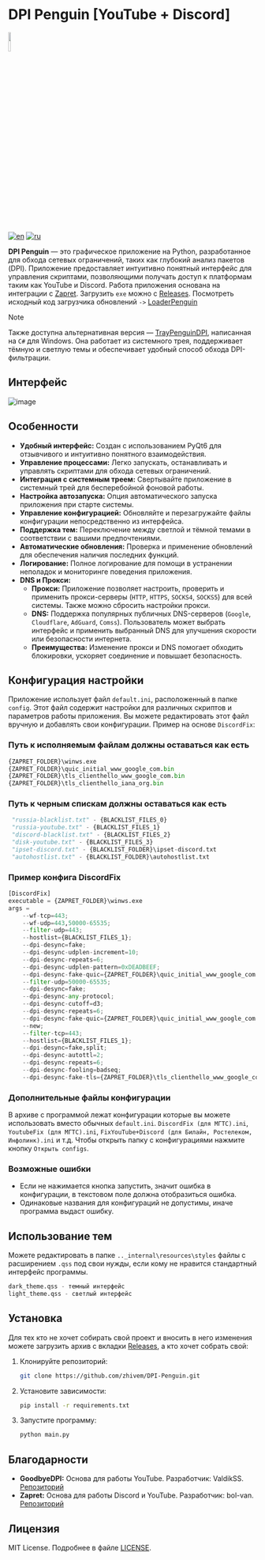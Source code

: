 # DPI Penguin [YouTube + Discord]

<img src="https://github.com/zhivem/DPI-Penguin/blob/main/resources/icon/newicon.ico" width=10% height=10%>

[![en](https://img.shields.io/badge/lang-en-red.svg)](./README.EN.md)
[![ru](https://img.shields.io/badge/lang-ru-green.svg)](./README.md)

**DPI Penguin** — это графическое приложение на Python, разработанное для обхода сетевых ограничений, таких как глубокий анализ пакетов (DPI). Приложение предоставляет интуитивно понятный интерфейс для управления скриптами, позволяющими получать доступ к платформам таким как YouTube и Discord. Работа приложения основана на интеграции с [Zapret](https://github.com/bol-van/zapret). Загрузить `exe` можно c [Releases](https://github.com/zhivem/DPI-Penguin/releases). Посмотреть исходный код загрузчика обновлений `->` [LoaderPenguin
](https://github.com/zhivem/LoaderPenguin)

> [!NOTE]
>Также доступна альтернативная версия — [TrayPenguinDPI](https://github.com/zhivem/TrayPenguinDPI), написанная на `C#` для Windows. Она работает из системного трея, поддерживает тёмную и светлую темы и обеспечивает удобный способ обхода DPI-фильтрации.

## Интерфейс
![image](https://github.com/user-attachments/assets/7dc2072c-fcd7-4c86-b362-2bd4ebed6ac6)

## Особенности

- **Удобный интерфейс:** Создан с использованием PyQt6 для отзывчивого и интуитивно понятного взаимодействия.
- **Управление процессами:** Легко запускать, останавливать и управлять скриптами для обхода сетевых ограничений.
- **Интеграция с системным треем:** Свертывайте приложение в системный трей для бесперебойной фоновой работы.
- **Настройка автозапуска:** Опция автоматического запуска приложения при старте системы.
- **Управление конфигурацией:** Обновляйте и перезагружайте файлы конфигурации непосредственно из интерфейса.
- **Поддержка тем:** Переключение между светлой и тёмной темами в соответствии с вашими предпочтениями.
- **Автоматические обновления:** Проверка и применение обновлений для обеспечения наличия последних функций.
- **Логирование:** Полное логирование для помощи в устранении неполадок и мониторинге поведения приложения.
- **DNS и Прокси:**
  - **Прокси:** Приложение позволяет настроить, проверить и применить прокси-серверы (`HTTP`, `HTTPS`, `SOCKS4`, `SOCKS5`) для всей системы. Также можно сбросить настройки прокси.
  - **DNS:** Поддержка популярных публичных DNS-серверов (`Google`, `Cloudflare`, `AdGuard`, `Comss`). Пользователь может выбрать интерфейс и применить выбранный DNS для улучшения скорости или безопасности интернета.
  - **Преимущества:** Изменение прокси и DNS помогает обходить блокировки, ускоряет соединение и повышает безопасность.

## Конфигурация настройки

Приложение использует файл `default.ini`, расположенный в папке `config`. Этот файл содержит настройки для различных скриптов и параметров работы приложения. Вы можете редактировать этот файл вручную и добавлять свои конфигурации. Пример на основе `DiscordFix`:

### Путь к исполняемым файлам должны оставаться как есть 

```py
{ZAPRET_FOLDER}\winws.exe
{ZAPRET_FOLDER}\quic_initial_www_google_com.bin 
{ZAPRET_FOLDER}\tls_clienthello_www_google_com.bin
{ZAPRET_FOLDER}\tls_clienthello_iana_org.bin
```

### Путь к черным спискам должны оставаться как есть 

```py
 "russia-blacklist.txt" - {BLACKLIST_FILES_0}
 "russia-youtube.txt" - {BLACKLIST_FILES_1}
 "discord-blacklist.txt" - {BLACKLIST_FILES_2}
 "disk-youtube.txt" - {BLACKLIST_FILES_3}
 "ipset-discord.txt" - {BLACKLIST_FOLDER}\ipset-discord.txt
 "autohostlist.txt" - {BLACKLIST_FOLDER}\autohostlist.txt 
```
### Пример конфига DiscordFix

```py
[DiscordFix]
executable = {ZAPRET_FOLDER}\winws.exe
args = 
    --wf-tcp=443;
    --wf-udp=443,50000-65535; 
    --filter-udp=443;
    --hostlist={BLACKLIST_FILES_1}; 
    --dpi-desync=fake; 
    --dpi-desync-udplen-increment=10;  
    --dpi-desync-repeats=6; 
    --dpi-desync-udplen-pattern=0xDEADBEEF; 
    --dpi-desync-fake-quic={ZAPRET_FOLDER}\quic_initial_www_google_com.bin;  
    --filter-udp=50000-65535; 
    --dpi-desync=fake;
    --dpi-desync-any-protocol;
    --dpi-desync-cutoff=d3; 
    --dpi-desync-repeats=6; 
    --dpi-desync-fake-quic={ZAPRET_FOLDER}\quic_initial_www_google_com.bin;
    --new; 
    --filter-tcp=443; 
    --hostlist={BLACKLIST_FILES_1}; 
    --dpi-desync=fake,split;
    --dpi-desync-autottl=2;  
    --dpi-desync-repeats=6; 
    --dpi-desync-fooling=badseq; 
    --dpi-desync-fake-tls={ZAPRET_FOLDER}\tls_clienthello_www_google_com.bin; 
```
### Дополнительные файлы конфигурации

В архиве с программой лежат конфигурации которые вы можете использовать вместо обычных `default.ini`. `DiscordFix (для МГТС).ini`, `YoutubeFix (для МГТС).ini`, `FixYouTube+Discord (для Билайн, Ростелеком, Инфолинк).ini` и т.д. Чтобы открыть папку с конфигурациями нажмите кнопку `Открыть configs`.

### Возможные ошибки

- Если не нажимается кнопка запустить, значит ошибка в конфигурации, в текстовом поле должна отобразиться ошибка.
- Одинаковые названия для конфигураций не допустимы, иначе программа выдаст ошибку.

## Использование тем

Можете редактировать в папке `.._internal\resources\styles` файлы с расширением `.qss` под свои нужды, если кому не нравится стандартный интерфейс программы.
```py
dark_theme.qss - темный интерфейс
light_theme.qss - светлый интерфейс
```

## Установка

Для тех кто не хочет собирать свой проект и вносить в него изменения можете загрузить архив с вкладки [Releases](https://github.com/zhivem/DPI-Penguin/releases), а кто хочет собрать свой:

1. Клонируйте репозиторий:

    ```bash
    git clone https://github.com/zhivem/DPI-Penguin.git 
    ```

2. Установите зависимости:

    ```bash
    pip install -r requirements.txt
    ```

3. Запустите программу:

    ```bash
    python main.py
    ```

## Благодарности

- **GoodbyeDPI:** Основа для работы YouTube. Разработчик: ValdikSS. [Репозиторий](https://github.com/ValdikSS/GoodbyeDPI)
- **Zapret:** Основа для работы Discord и YouTube. Разработчик: bol-van. [Репозиторий](https://github.com/bol-van/zapret)

## Лицензия 

MIT License. Подробнее в файле [LICENSE](https://github.com/zhivem/DPI-Penguin/raw/refs/heads/main/LICENSE).


